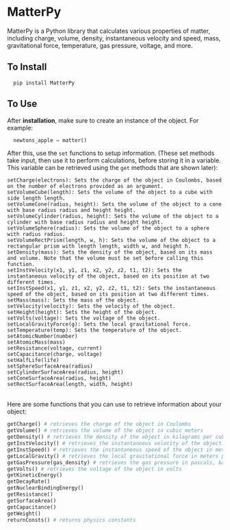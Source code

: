# MatterPy

MatterPy is a Python library that calculates various properties of matter, including charge, volume, density, instantaneous velocity and speed, mass, gravitational force, temperature, gas pressure, voltage, and more.

## To Install

```
  pip install MatterPy
```

## To Use

After <strong>installation</strong>, make sure to create an instance of the object. For example:

```python
  newtons_apple = matter()
```
After this, use the `set` functions to setup information. (These set methods take input, then use it to perform calculations, before storing it in a variable. This variable can be retrieved using the `get` methods that are shown later):

```
setCharge(electrons): Sets the charge of the object in Coulombs, based on the number of electrons provided as an argument.
setVolumeCube(length): Sets the volume of the object to a cube with side length length.
setVolumeCone(radius, height): Sets the volume of the object to a cone with base radius radius and height height.
setVolumeCylinder(radius, height): Sets the volume of the object to a cylinder with base radius radius and height height.
setVolumeSphere(radius): Sets the volume of the object to a sphere with radius radius.
setVolumeRectPrism(length, w, h): Sets the volume of the object to a rectangular prism with length length, width w, and height h.
setDensity(mass): Sets the density of the object, based on its mass and volume. Note that the volume must be set before calling this function.
setInstVelocity(x1, y1, z1, x2, y2, z2, t1, t2): Sets the instantaneous velocity of the object, based on its position at two different times.
setInstSpeed(x1, y1, z1, x2, y2, z2, t1, t2): Sets the instantaneous speed of the object, based on its position at two different times.
setMass(mass): Sets the mass of the object.
setVelocity(velocity): Sets the velocity of the object.
setHeight(height): Sets the height of the object.
setVolts(voltage): Sets the voltage of the object.
setLocalGravityForce(g): Sets the local gravitational force.
setTemperature(temp): Sets the temperature of the object.
setAtomicNumber(number)
setAtomicMass(mass)
setResistance(voltage, current)
setCapacitance(charge, voltage)
setHalfLife(life)
setSphereSurfaceArea(radius)
setCylinderSurfaceArea(radius, height)
setConeSurfaceArea(radius, height)
setRectSurfaceArea(length, width, height)
```

<br>
Here are some functions that you can use to retrieve information about your object:

```python
getCharge() # retrieves the charge of the object in Coulombs
getVolume() # retrieves the volume of the object in cubic meters
getDensity() # retrieves the density of the object in kilograms per cubic meter
getInstVelocity() # retrieves the instantaneous velocity of the object in meters per second
getInstSpeed() # retrieves the instantaneous speed of the object in meters per second
getLocalGravity() # retrieves the local gravitational force in meters per second squared
getGasPressure(gas_density) # retrieves the gas pressure in pascals, based on the gas density and temperature
getVolts() # retrieves the voltage of the object in volts
getKineticEnergy()
getDecayRate()
getNuclearBindingEnergy()
getResistance()
getSurfaceArea()
getCapacitance()
getWeight()
returnConsts() # returns physics constants
```
